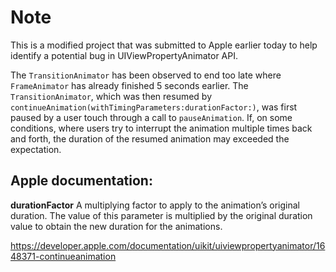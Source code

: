# Note

This is a modified project that was submitted to Apple earlier today to help identify a potential bug in UIViewPropertyAnimator API.

The `TransitionAnimator` has been observed to end too late where `FrameAnimator` has already finished 5 seconds earlier.
The `TransitionAnimator`, which was then resumed by `continueAnimation(withTimingParameters:durationFactor:)`, was first paused by a user touch through a call to `pauseAnimation`. If, on some conditions, where users try to interrupt the animation multiple times back and forth, the duration of the resumed animation may exceeded the expectation.

## Apple documentation:

**durationFactor**
A multiplying factor to apply to the animation’s original duration. The value of this parameter is multiplied by the original duration value to obtain the new duration for the animations.

https://developer.apple.com/documentation/uikit/uiviewpropertyanimator/1648371-continueanimation